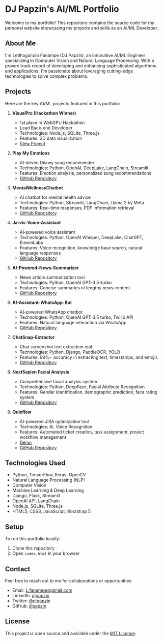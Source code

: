 # DJ Papzin's AI/ML Portfolio

Welcome to my portfolio! This repository contains the source code for my personal website showcasing my projects and skills as an AI/ML Developer.

## About Me

I'm Letlhogonolo Fanampe (DJ Papzin), an innovative AI/ML Engineer specializing in Computer Vision and Natural Language Processing. With a proven track record of developing and enhancing sophisticated algorithms and applications, I'm passionate about leveraging cutting-edge technologies to solve complex problems.

## Projects

Here are the key AI/ML projects featured in this portfolio:

1. **VisualPro (Hackathon Winner)**
   - 1st place in WebGPU Hackathon
   - Lead Back-end Developer
   - Technologies: Node.js, SQLite, Three.js
   - Features: 3D data visualization
   - [View Project](https://lablab.ai/event/webgpu-hackathon/tender-ai/visualpro)

2. **Play My Emotions**
   - AI-driven Disney song recommender
   - Technologies: Python, OpenAI, DeepLake, LangChain, Streamlit
   - Features: Emotion analysis, personalized song recommendations
   - [GitHub Repository](https://github.com/djpapzin/Play-My-Emotions)

3. **MentalWellnessChatbot**
   - AI chatbot for mental health advice
   - Technologies: Python, Streamlit, LangChain, Llama 2 by Meta
   - Features: Real-time responses, PDF information retrieval
   - [GitHub Repository](https://github.com/djpapzin/MentalWellnessChatbot)

4. **Jarvis-Voice-Assistant**
   - AI-powered voice assistant
   - Technologies: Python, OpenAI Whisper, DeepLake, ChatGPT, ElevenLabs
   - Features: Voice recognition, knowledge base search, natural language responses
   - [GitHub Repository](https://github.com/djpapzin/Jarvis-Voice-Assistant)

5. **AI-Powered-News-Summarizer**
   - News article summarization tool
   - Technologies: Python, OpenAI GPT-3.5-turbo
   - Features: Concise summaries of lengthy news content
   - [GitHub Repository](https://github.com/djpapzin/AI-Powered-News-Summarizer)

6. **AI-Assistant-WhatsApp-Bot**
   - AI-powered WhatsApp chatbot
   - Technologies: Python, OpenAI GPT-3.5 turbo, Twilio API
   - Features: Natural language interaction via WhatsApp
   - [GitHub Repository](https://github.com/djpapzin/AI-Assistant-WhatsApp-Bot)

7. **ChatSnap-Extractor**
   - Chat screenshot text extraction tool
   - Technologies: Python, Django, PaddleOCR, YOLO
   - Features: 99%+ accuracy in extracting text, timestamps, and emojis
   - [GitHub Repository](https://github.com/djpapzin/ChatSnap-Extractor)

8. **NextSapien Facial Analysis**
   - Comprehensive facial analysis system
   - Technologies: Python, DeepFace, Facial Attribute Recognition
   - Features: Gender identification, demographic prediction, face rating system
   - [GitHub Repository](https://github.com/djpapzin/NextSapien-Facial-Analysis)

9. **Quixflow**
   - AI-powered JIRA optimization tool
   - Technologies: AI, Voice Recognition
   - Features: Automated ticket creation, task assignment, project workflow management
   - [Demo](https://quixflow-agile.vercel.app/)
   - [GitHub Repository](https://github.com/djpapzin/quixflow)

## Technologies Used

- Python, TensorFlow, Keras, OpenCV
- Natural Language Processing (NLP)
- Computer Vision
- Machine Learning & Deep Learning
- Django, Flask, Streamlit
- OpenAI API, LangChain
- Node.js, SQLite, Three.js
- HTML5, CSS3, JavaScript, Bootstrap 5

## Setup

To run this portfolio locally:

1. Clone this repository
2. Open `index.html` in your browser

## Contact

Feel free to reach out to me for collaborations or opportunities:

- Email: L.fanampe@gmail.com
- LinkedIn: [djpapzin](https://linkedin.com/in/djpapzin)
- Twitter: [@djpapzin](https://twitter.com/djpapzin)
- GitHub: [djpapzin](https://github.com/djpapzin)

## License

This project is open source and available under the [MIT License](LICENSE).
